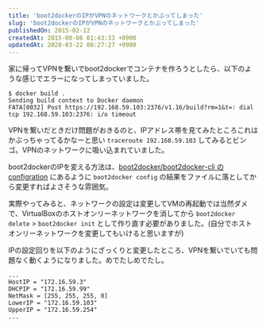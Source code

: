```yaml
---
title: 'boot2dockerのIPがVPNのネットワークとかぶってしまった'
slug: 'boot2dockerのIPがVPNのネットワークとかぶってしまった'
publishedOn: 2015-02-12
createdAt: 2015-08-06 01:43:33 +0900
updatedAt: 2020-03-22 08:27:27 +0900
---
```

家に帰ってVPNを繋いでboot2dockerでコンテナを作ろうとしたら、以下のような感じでエラーになってしまっていました。

```shell-session
$ docker build .
Sending build context to Docker daemon
FATA[0032] Post https://192.168.59.103:2376/v1.16/build?rm=1&t=: dial tcp 192.168.59.103:2376: i/o timeout
```

VPNを繋いだときだけ問題がおきるのと、IPアドレス帯を見てみたところこれはかぶっちゃってるかなーと思い `traceroute 192.168.59.103` してみるとビンゴ。VPNのネットワークに吸い込まれていました。

boot2dockerのIPを変える方法は、[boot2docker/boot2docker-cli の configration](https://github.com/boot2docker/boot2docker-cli#configuration) にあるように `boot2docker config` の結果をファイルに落としてから変更すればよさそうな雰囲気。

実際やってみると、ネットワークの設定は変更してVMの再起動では当然ダメで、VirtualBoxのホストオンリーネットワークを消してから `boot2docker delete` > `boot2docker init` として作り直す必要がありました。(自分でホストオンリーネットワークを変更してもいけると思いますが)

IPの設定回りを以下のようにざっくりと変更したところ、VPNを繋いでいても問題なく動くようになりました。めでたしめでたし。

```shell
...
HostIP = "172.16.59.3"
DHCPIP = "172.16.59.99"
NetMask = [255, 255, 255, 0]
LowerIP = "172.16.59.103"
UpperIP = "172.16.59.254"
...
```
